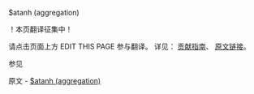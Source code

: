  $atanh (aggregation)

 ！本页翻译征集中！

请点击页面上方 EDIT THIS PAGE 参与翻译。
详见：
[贡献指南]( https://github.com/JinMuInfo/MongoDB-Manual-zh/blob/master/CONTRIBUTING.md )、
[原文链接](  https://docs.mongodb.com/manual/reference/operator/aggregation/atanh/  )。

 参见

原文 - [$atanh (aggregation)]( https://docs.mongodb.com/manual/reference/operator/aggregation/atanh/ )

